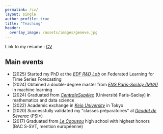 ```yaml
---
permalink: /cv/
layout: single
author_profile: true
title: "Teaching"
header:
  overlay_image: /assets/images/geneve.jpg
---
```


Link to my resume : [CV](https://3gaspo.github.io/assets/CV.pdf)

## Main events

- (2025) Started my PhD at the [*EDF R&D Lab*](https://www.edf.fr/groupe-edf/inventer-l-avenir-de-l-energie/r-d-un-savoir-faire-mondial) on Federated Learning for Time Series Forecasting
- (2024) Obtained a double-degree master from [*ENS Paris-Saclay (MVA)*](https://www.master-mva.com/) in machine learning
- (2024) Graduated from [*CentraleSupélec*](https://www.centralesupelec.fr/) (Université Paris-Saclay) in mathematics and data science
- (2022) Academic exchange in [*Keio University*](https://www.keio.ac.jp/en/) in Tokyo
- (2020) Successfully validated my "classes préparatoires" at [*Déodat de Séverac*](https://deodat.mon-ent-occitanie.fr/formations/classes-preparatoires-aux-grandes-ecoles-cpge-/) (PSI*)
- (2017) Graduated from [*Le Caousou*](https://www.caousou.com/) high school with highest honors (BAC S-SVT, mention européenne)
